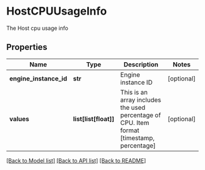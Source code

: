 # HostCPUUsageInfo

The Host cpu usage info
## Properties
Name | Type | Description | Notes
------------ | ------------- | ------------- | -------------
**engine_instance_id** | **str** | Engine instance ID | [optional] 
**values** | **list[list[float]]** | This is an array includes the used percentage of CPU. Item format [timestamp, percentage] | [optional] 

[[Back to Model list]](../README.md#documentation-for-models) [[Back to API list]](../README.md#documentation-for-api-endpoints) [[Back to README]](../README.md)


